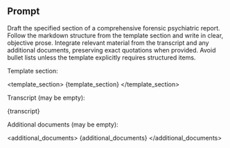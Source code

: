 ## Prompt

Draft the specified section of a comprehensive forensic psychiatric report. Follow the markdown structure from the template section and write in clear, objective prose. Integrate relevant material from the transcript and any additional documents, preserving exact quotations when provided. Avoid bullet lists unless the template explicitly requires structured items.

Template section:

<template_section>
{template_section}
</template_section>

Transcript (may be empty):

<transcript>
{transcript}
</transcript>

Additional documents (may be empty):

<additional_documents>
{additional_documents}
</additional_documents>

